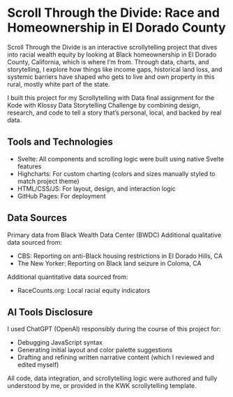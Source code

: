 # Scroll Through the Divide: Race and Homeownership in El Dorado County

Scroll Through the Divide is an interactive scrollytelling project that dives into racial wealth equity by looking at Black homeownership in El Dorado County, California, which is where I’m from. Through data, charts, and storytelling, I explore how things like income gaps, historical land loss, and systemic barriers have shaped who gets to live and own property in this rural, mostly white part of the state.

I built this project for my Scrollytelling with Data final assignment for the Kode with Klossy Data Storytelling Challenge by combining design, research, and code to tell a story that’s personal, local, and backed by real data.

## Tools and Technologies
- Svelte: All components and scrolling logic were built using native Svelte features
- Highcharts: For custom charting (colors and sizes manually styled to match project theme)
- HTML/CSS/JS: For layout, design, and interaction logic
- GitHub Pages: For deployment

## Data Sources

Primary data from Black Wealth Data Center (BWDC)
Additional qualitative data sourced from:
- CBS: Reporting on anti-Black housing restrictions in El Dorado Hills, CA
- The New Yorker: Reporting on Black land seizure in Coloma, CA

Additional quantitative data sourced from:
- RaceCounts.org: Local racial equity indicators

## AI Tools Disclosure
I used ChatGPT (OpenAI) responsibly during the course of this project for:

- Debugging JavaScript syntax
- Generating initial layout and color palette suggestions
- Drafting and refining written narrative content (which I reviewed and edited myself)

All code, data integration, and scrollytelling logic were authored and fully understood by me, or provided in the KWK scrollytelling template.
